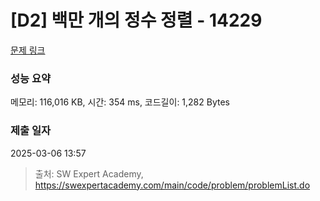 # [D2] 백만 개의 정수 정렬 - 14229 

[문제 링크](https://swexpertacademy.com/main/code/problem/problemDetail.do?contestProbId=AX_Y-4T6-yoDFAVy) 

### 성능 요약

메모리: 116,016 KB, 시간: 354 ms, 코드길이: 1,282 Bytes

### 제출 일자

2025-03-06 13:57



> 출처: SW Expert Academy, https://swexpertacademy.com/main/code/problem/problemList.do
